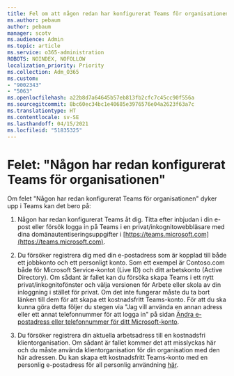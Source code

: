 ```yaml
---
title: Fel om att någon redan har konfigurerat Teams för organisationen
ms.author: pebaum
author: pebaum
manager: scotv
ms.audience: Admin
ms.topic: article
ms.service: o365-administration
ROBOTS: NOINDEX, NOFOLLOW
localization_priority: Priority
ms.collection: Adm_O365
ms.custom:
- "9002343"
- "5063"
ms.openlocfilehash: a22b8d7a64645b57eb813fb2cfc7c45cc90f556a
ms.sourcegitcommit: 8bc60ec34bc1e40685e3976576e04a2623f63a7c
ms.translationtype: HT
ms.contentlocale: sv-SE
ms.lasthandoff: 04/15/2021
ms.locfileid: "51835325"
---
```

# <a name="someone-has-already-set-up-teams-for-your-organization-error"></a>Felet: "Någon har redan konfigurerat Teams för organisationen"

Om felet "Någon har redan konfigurerat Teams för organisationen" dyker upp i Teams kan det bero på:

1. Någon har redan konfigurerat Teams åt dig. Titta efter inbjudan i din e-post eller försök logga in på Teams i en privat/inkognitowebbläsare med dina domänautentiseringsuppgifter i [https://teams.microsoft.com](https://teams.microsoft.com).

2. Du försöker registrera dig med din e-postadress som är kopplad till både ett jobbkonto och ett personligt konto. Som ett exempel är Contoso.com både för Microsoft Service-kontot (Live ID) och ditt arbetskonto (Active Directory). Om sådant är fallet kan du försöka skapa Teams i ett nytt privat/inkognitofönster och välja versionen för Arbete eller skola av din inloggning i stället för privat. Om det inte fungerar måste du ta bort länken till dem för att skapa ett kostnadsfritt Teams-konto. För att du ska kunna göra detta följer du stegen via "Jag vill använda en annan adress eller ett annat telefonnummer för att logga in" på sidan [Ändra e-postadress eller telefonnummer för ditt Microsoft-konto](https://support.microsoft.com/help/12407).

3. Du försöker registrera din aktuella arbetsadress till en kostnadsfri klientorganisation. Om sådant är fallet kommer det att misslyckas här och du måste använda klientorganisation för din organisation med den här adressen. Du kan skapa ett kostnadsfritt Teams-konto med en personlig e-postadress för all personlig användning [här](https://products.office.com/microsoft-teams/group-chat-software).
